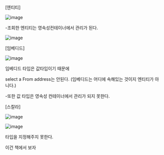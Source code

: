 [엔티티]

![image](https://user-images.githubusercontent.com/108928206/192677641-f2bd4bf9-963b-4082-aa2d-045c424e8a19.png)

-조회한 엔티티는 영속성컨테이너에서 관리가 된다.

![image](https://user-images.githubusercontent.com/108928206/192679643-d9269556-6c2d-424d-accb-d6ecf8a523f6.png)

[임베디드]

![image](https://user-images.githubusercontent.com/108928206/192679765-a6bcd952-7307-40d9-a48d-923989e65a7b.png)

임베디드 타입은 값타입이기 때문에

select a From address는 안된다. (임베디드는 어디에 속해있는 것이지 엔티티가 아니다.)

-또한 값 타입은 영속성 컨테이너에서 관리가 되지 못한다.

[스칼라]

![image](https://user-images.githubusercontent.com/108928206/192680034-d9febb05-69dd-477e-a07a-18065f898944.png)

![image](https://user-images.githubusercontent.com/108928206/192680062-d4c2feff-86d8-4289-b0a5-e4ed9a223c98.png)

타입을 지정해주지 못한다.

이건 책에서 보자


